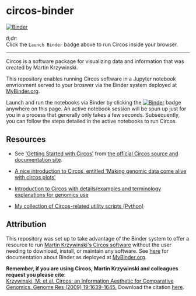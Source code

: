 # circos-binder

[![Binder](http://mybinder.org/badge.svg)](http://beta.mybinder.org/v2/gh/fomightez/circos-binderized/master?filepath=index.ipynb)

*tl;dr:*  
Click the `Launch Binder` badge above to run Circos inside your browser.

------

Circos is a software package for visualizing data and information that was created by Martin Krzywinski. 

This repository enables running Circos software in a Jupyter notebook envrionment served to your broswer via the Binder system deployed at [MyBinder.org](https://mybinder.org/). 

Launch and run the notebooks via Binder by clicking the [![Binder](http://mybinder.org/badge.svg)](http://beta.mybinder.org/v2/gh/fomightez/circos-binderized/master?filepath=index.ipynb) badge anywhere on this page. An active notebook session will be spun up just for you in a process that generally only takes a few seconds. Subsequently, you can follow the steps detailed in the active notebooks to run Circos.

Resources
--------
* See ['Getting Started with Circos'](http://circos.ca/support/getting_started/) from [the official Circos source and documentation site](http://circos.ca/).

* [A nice introduction to Circos, entitled 'Making genomic data come alive with circos plots'](https://medium.com/@Marianattestad/a-treatise-on-making-circos-plots-from-genomic-data-7ff496849e0)

* [Introduction to Circos with details/examples and terminology explanations for genomics use](http://barc.wi.mit.edu/education/hot_topics/Circos/Circos.pdf)

* [My collection of Circos-related utility scripts (Python)](https://github.com/fomightez/sequencework/tree/master/circos-utilities)

Attribution
----------
This repository was set up to take advantage of the Binder system to offer a resource to run [Martin Krzywinski's Circos software](http://circos.ca/) without the user needing to download, install, or maintain any software. See [here](https://mybinder.readthedocs.io/en/latest/) for documentation about Binder as deployed at [MyBinder.org](https://mybinder.org/).

**Remember, if you are using Circos, Martin Krzywinski and colleagues request you please cite**:  
[Krzywinski, M. et al. Circos: an Information Aesthetic for Comparative Genomics. Genome Res (2009) 19:1639-1645.](http://genome.cshlp.org/content/early/2009/06/15/gr.092759.109.abstract)
Download the citation [here](https://genome.cshlp.org/citmgr?gca=genome;gr.092759.109v1).

